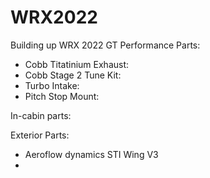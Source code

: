 # WRX2022
Building up WRX 2022 GT
Performance Parts:
- Cobb Titatinium Exhaust:
- Cobb Stage 2 Tune Kit:
- Turbo Intake:
- Pitch Stop Mount:

In-cabin parts:

Exterior Parts:
- Aeroflow dynamics STI Wing V3
- 
